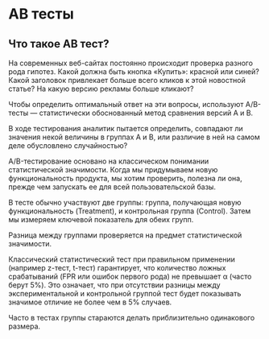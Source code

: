 ﻿# AB тесты
## Что такое AB тест? 

На современных веб-сайтах постоянно происходит проверка разного рода гипотез. Какой должна быть кнопка «Купить»: красной или синей? Какой заголовок привлекает больше всего кликов к этой новостной статье? На какую версию рекламы больше кликают?

Чтобы определить оптимальный ответ на эти вопросы, используют A/B-тесты — статистически обоснованный метод сравнения версий A и B.

В ходе тестирования аналитик пытается определить, совпадают ли значения некой величины в группах А и В, или различие в ней на самом деле обусловлено случайностью?

A/B-тестирование основано на классическом понимании статистической значимости. Когда мы придумываем новую функциональность продукта, мы хотим проверить, полезна ли она, прежде чем запускать ее для всей пользовательской базы.

В тесте обычно участвуют две группы: группа, получающая новую функциональность (Treatment), и контрольная группа (Control). Затем мы измеряем ключевой показатель для обеих групп.

Разница между группами проверяется на предмет статистической значимости.

Классический статистический тест при правильном применении (например z-тест, t-тест) гарантирует, что количество ложных срабатываний (FPR или ошибок первого рода) не превышает α (часто берут 5%). Это означает, что при отсутствии разницы между экспериментальной и контрольной группой тест будет показывать значимое отличие не более чем в 5% случаев.

Часто в тестах группы стараются делать приблизительно одинакового размера.
